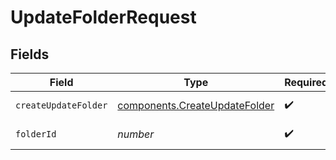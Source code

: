 # UpdateFolderRequest


## Fields

| Field                                                                      | Type                                                                       | Required                                                                   | Description                                                                |
| -------------------------------------------------------------------------- | -------------------------------------------------------------------------- | -------------------------------------------------------------------------- | -------------------------------------------------------------------------- |
| `createUpdateFolder`                                                       | [components.CreateUpdateFolder](../../models/shared/createupdatefolder.md) | :heavy_check_mark:                                                         | Name of the folder                                                         |
| `folderId`                                                                 | *number*                                                                   | :heavy_check_mark:                                                         | Id of the folder                                                           |
